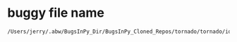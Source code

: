 # buggy file name

```text
/Users/jerry/.abw/BugsInPy_Dir/BugsInPy_Cloned_Repos/tornado/tornado/ioloop.py
```